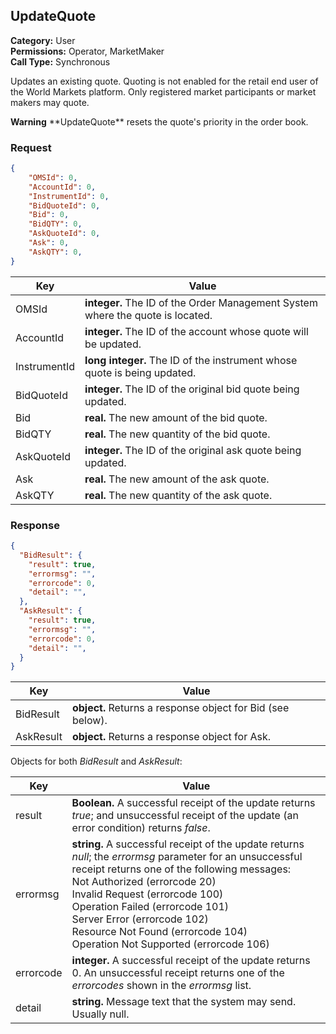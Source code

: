 ﻿## UpdateQuote

**Category:** User<br />
**Permissions:** Operator, MarketMaker<br />
**Call Type:** Synchronous

Updates an existing quote. Quoting is not enabled for the retail end user of the World Markets platform. Only registered market participants or market makers may quote.

<aside class="warning"><strong>Warning</strong> **UpdateQuote** resets the quote's priority in the order book.</aside>

### Request

```json
{
	"OMSId": 0,
	"AccountId": 0,
	"InstrumentId": 0,
	"BidQuoteId": 0,
	"Bid": 0,
	"BidQTY": 0,
	"AskQuoteId": 0,
	"Ask": 0,
	"AskQTY": 0,
}
```

| Key          | Value                                                        |
| ------------ | ------------------------------------------------------------ |
| OMSId        | **integer.** The ID of the Order Management System where the quote is located. |
| AccountId    | **integer.** The ID of the account whose quote will be updated. |
| InstrumentId | **long integer.** The ID of the instrument whose quote is being updated. |
| BidQuoteId   | **integer.** The ID of the original bid quote being updated. |
| Bid          | **real.** The new amount of the bid quote.                   |
| BidQTY       | **real.** The new quantity of the bid quote.                 |
| AskQuoteId   | **integer.** The ID of the original ask quote being updated. |
| Ask          | **real.** The new amount of the ask quote.                   |
| AskQTY       | **real.** The new quantity of the ask quote.                 |

### Response

```json
{
  "BidResult": {
    "result": true,
    "errormsg": "",
    "errorcode": 0,
    "detail": "",
  },
  "AskResult": {
    "result": true,
    "errormsg": "",
    "errorcode": 0,
    "detail": "",
  }
}
```

| Key       | Value                                                      |
| --------- | ---------------------------------------------------------- |
| BidResult | **object.** Returns a response object for Bid (see below). |
| AskResult | **object.** Returns a response object for Ask.             |

Objects for both *BidResult* and *AskResult*:

| Key       | Value                                                        |
| --------- | ------------------------------------------------------------ |
| result    | **Boolean.** A successful receipt of the update returns *true*; and unsuccessful receipt of the update (an error condition) returns *false*. |
| errormsg  | **string.** A successful receipt of the update returns *null*; the *errormsg* parameter for an unsuccessful receipt returns one of the following messages:<br />Not Authorized (errorcode 20)<br />Invalid Request (errorcode 100)<br />Operation Failed (errorcode 101)<br />Server Error (errorcode 102)<br />Resource Not Found (errorcode 104)<br />Operation Not Supported (errorcode 106) |
| errorcode | **integer.** A successful receipt of the update returns 0. An unsuccessful receipt returns one of the *errorcodes* shown in the *errormsg* list. |
| detail    | **string.** Message text that the system may send. Usually null. |



